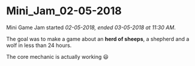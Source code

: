 # Mini_Jam_02-05-2018
Mini Game Jam started *02-05-2018, ended 03-05-2018 at 11:30 AM*.

The goal was to make a game about an **herd of sheeps**, a shepherd and a wolf in less than 24 hours.

The core mechanic is actually working :smiley:
